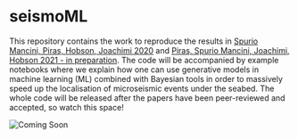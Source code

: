 # seismoML
This repository contains the work to reproduce the results in [Spurio Mancini, Piras, Hobson, Joachimi 2020](https://arxiv.org/abs/2009.06758v1) and [Piras, Spurio Mancini, Joachimi, Hobson 2021 - in preparation](https://dpiras.github.io/404). The code will be accompanied by example notebooks where we explain how one can use generative models in machine learning (ML) combined with Bayesian tools in order to massively speed up the localisation of microseismic events under the seabed. The whole code will be released after the papers have been peer-reviewed and accepted, so watch this space!

<img src="https://static.wixstatic.com/media/f186d1_8a28db63b7574babb9854cfd0805842e~mv2.gif" alt="Coming Soon">

